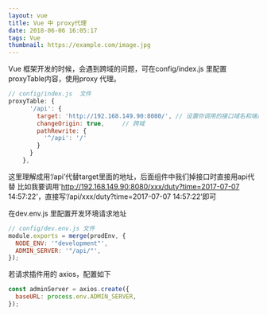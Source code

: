 ```yaml
---
layout: vue
title: Vue 中 proxy代理
date: 2018-06-06 16:05:17
tags: Vue
thumbnail: https://example.com/image.jpg
---
```

Vue 框架开发的时候，会遇到跨域的问题，可在config/index.js 里配置proxyTable内容，使用proxy 代理。

<!-- more -->

```javascript
// config/index.js  文件
proxyTable: {
      '/api': {
        target: 'http://192.168.149.90:8080/', // 设置你调用的接口域名和端口号
        changeOrigin: true,     // 跨域
        pathRewrite: {
          '^/api': '/'
        }
      }
    },
```
这里理解成用‘/api’代替target里面的地址，后面组件中我们掉接口时直接用api代替 比如我要调用'http://192.168.149.90:8080/xxx/duty?time=2017-07-07 14:57:22'，直接写‘/api/xxx/duty?time=2017-07-07 14:57:22’即可

在dev.env.js 里配置开发环境请求地址

```javascript
// config/dev.env.js 文件
module.exports = merge(prodEnv, {
  NODE_ENV: '"development"',
  ADMIN_SERVER: '"/api/"',
});
```

若请求插件用的 axios，配置如下

```javascript
const adminServer = axios.create({
  baseURL: process.env.ADMIN_SERVER,
});
```

